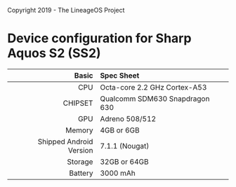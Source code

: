 Copyright 2019 - The LineageOS Project

Device configuration for Sharp Aquos S2 (SS2)
==================================

Basic   | Spec Sheet
-------:|:-------------------------
CPU     | Octa-core 2.2 GHz Cortex-A53
CHIPSET | Qualcomm SDM630 Snapdragon 630
GPU     | Adreno 508/512
Memory  | 4GB or 6GB
Shipped Android Version | 7.1.1 (Nougat)
Storage | 32GB or 64GB
Battery | 3000 mAh


